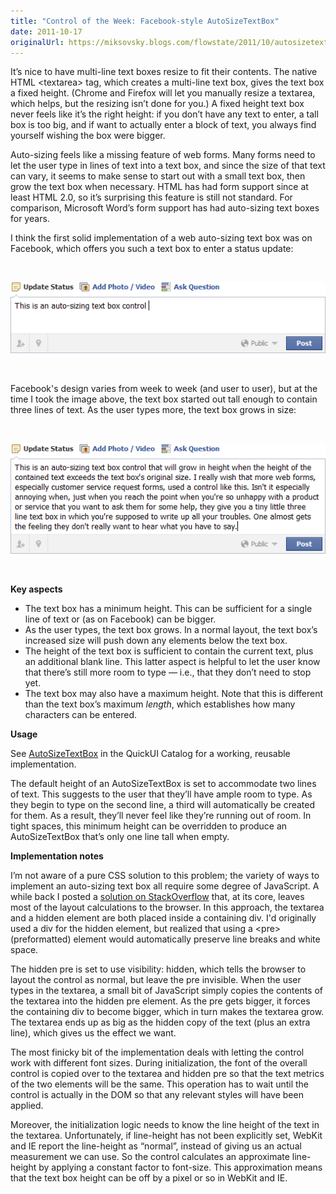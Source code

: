 ```yaml
---
title: "Control of the Week: Facebook-style AutoSizeTextBox"
date: 2011-10-17
originalUrl: https://miksovsky.blogs.com/flowstate/2011/10/autosizetextbox.html
---
```


<p>
  It’s nice to have multi-line text boxes resize to fit their contents. The
  native HTML &lt;textarea&gt; tag, which creates a multi-line text box, gives
  the text box a fixed height. (Chrome and Firefox will let you manually resize
  a textarea, which helps, but the resizing isn’t done for you.) A fixed height
  text box never feels like it’s the right height: if you don’t have any text to
  enter, a tall box is too big, and if want to actually enter a block of text,
  you always find yourself wishing the box were bigger.
</p>
<p>
  Auto-sizing feels like a missing feature of web forms. Many forms need to let
  the user type in lines of text into a text box, and since the size of that
  text can vary, it seems to make sense to start out with a small text box, then
  grow the text box when necessary. HTML has had form support since at least
  HTML 2.0, so it’s surprising this feature is still not standard. For
  comparison, Microsoft Word’s form support has had auto-sizing text boxes for
  years.
</p>
<p>
  I think the first solid implementation of a web auto-sizing text box was on
  Facebook, which offers you such a text box to enter a status update:
</p>
<p>&#0160;</p>
<p>
  <img
    src="/images/flowstate/6a00d83451fb6769e201543619f653970c-pi.png"
    alt="Facebook Status Box"
  />
</p>
<p>&#0160;</p>
<p>
  Facebook&#39;s design varies from week to week (and user to user), but at the
  time I took the image above, the text box started out tall enough to contain
  three lines of text. As the user types more, the text box grows in size:
</p>
<p>&#0160;</p>
<p>
  <img
    src="/images/flowstate/6a00d83451fb6769e201543619f65d970c-pi.png"
    alt="Facebook Status Box (with more text)"
  />
</p>
<p>&#0160;</p>
<p><strong>Key aspects</strong></p>
<ul>
  <li>
    The text box has a minimum height. This can be sufficient for a single line
    of text or (as on Facebook) can be bigger.
  </li>
  <li>
    As the user types, the text box grows. In a normal layout, the text box’s
    increased size will push down any elements below the text box.
  </li>
  <li>
    The height of the text box is sufficient to contain the current text, plus
    an additional blank line. This latter aspect is helpful to let the user know
    that there’s still more room to type — i.e., that they don’t need to stop
    yet.
  </li>
  <li>
    The text box may also have a maximum height. Note that this is different
    than the text box’s maximum <em>length</em>, which establishes how many
    characters can be entered.
  </li>
</ul>
<p><strong>Usage</strong></p>
<p>
  See&#0160;<a
    href="https://quickui.org/catalog/default.html#page=AutoSizeTextBoxAbout"
    >AutoSizeTextBox</a
  >&#0160;in the QuickUI Catalog for a working, reusable implementation.
</p>
<p>
  The default height of an AutoSizeTextBox is set to accommodate two lines of
  text. This suggests to the user that they’ll have ample room to type. As they
  begin to type on the second line, a third will automatically be created for
  them. As a result, they’ll never feel like they’re running out of room. In
  tight spaces, this minimum height can be overridden to produce an
  AutoSizeTextBox that’s only one line tall when empty.
</p>
<p><strong>Implementation notes</strong></p>
<p>
  I’m not aware of a pure CSS solution to this problem; the variety of ways to
  implement an auto-sizing text box all require some degree of JavaScript. A
  while back I posted a
  <a
    href="http://stackoverflow.com/questions/7477/autosizing-textarea/2032642#2032642"
    >solution on StackOverflow</a
  >
  that, at its core, leaves most of the layout calculations to the browser. In
  this approach, the textarea and a hidden element are both placed inside a
  containing div. I&#39;d originally used a div for the hidden element, but
  realized that using a &lt;pre&gt; (preformatted) element would automatically
  preserve line breaks and white space.
</p>
<p>
  The hidden pre is set to use visibility: hidden, which tells the browser to
  layout the control as normal, but leave the pre invisible.&#0160;When the user
  types in the textarea, a small bit of JavaScript simply copies the contents of
  the textarea into the hidden pre element. As the pre gets bigger, it forces
  the containing div to become bigger, which in turn makes the textarea grow.
  The textarea ends up as big as the hidden copy of the text (plus an extra
  line), which gives us the effect we want.
</p>
<p>
  The most finicky bit of the implementation deals with letting the control work
  with different font sizes. During initialization, the font of the overall
  control is copied over to the textarea and hidden pre so that the text metrics
  of the two elements will be the same. This operation has to wait until the
  control is actually in the DOM so that any relevant styles will have been
  applied.
</p>
<p>
  Moreover, the initialization logic needs to know the line height of the text
  in the textarea. Unfortunately, if line-height has not been explicitly set,
  WebKit and IE report the line-height as “normal”, instead of giving us an
  actual measurement we can use. So the control calculates an approximate
  line-height by applying a constant factor to font-size. This approximation
  means that the text box height can be off by a pixel or so in WebKit and IE.
</p>

